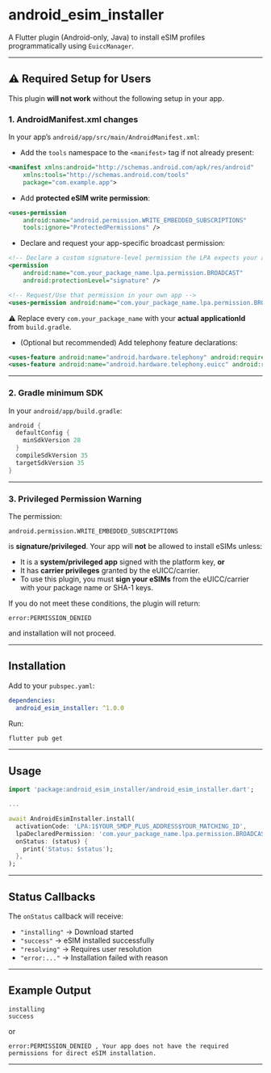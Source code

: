 # android_esim_installer

A Flutter plugin (Android-only, Java) to install eSIM profiles programmatically using `EuiccManager`.

---

## ⚠️ Required Setup for Users

This plugin **will not work** without the following setup in your app.

### 1. AndroidManifest.xml changes
In your app’s `android/app/src/main/AndroidManifest.xml`:

- Add the `tools` namespace to the `<manifest>` tag if not already present:
```xml
<manifest xmlns:android="http://schemas.android.com/apk/res/android"
    xmlns:tools="http://schemas.android.com/tools"
    package="com.example.app">
````

* Add **protected eSIM write permission**:

```xml
<uses-permission
    android:name="android.permission.WRITE_EMBEDDED_SUBSCRIPTIONS"
    tools:ignore="ProtectedPermissions" />
```

* Declare and request your app-specific broadcast permission:

```xml
<!-- Declare a custom signature-level permission the LPA expects your app to own -->
<permission
    android:name="com.your_package_name.lpa.permission.BROADCAST"
    android:protectionLevel="signature" />

<!-- Request/Use that permission in your own app -->
<uses-permission android:name="com.your_package_name.lpa.permission.BROADCAST" />
```

⚠️ Replace every `com.your_package_name` with your **actual applicationId** from `build.gradle`.

* (Optional but recommended) Add telephony feature declarations:

```xml
<uses-feature android:name="android.hardware.telephony" android:required="false" />
<uses-feature android:name="android.hardware.telephony.euicc" android:required="false" />
```

---

### 2. Gradle minimum SDK

In your `android/app/build.gradle`:

```gradle
android {
  defaultConfig {
    minSdkVersion 28
  }
  compileSdkVersion 35
  targetSdkVersion 35
}
```

---

### 3. Privileged Permission Warning

The permission:

```
android.permission.WRITE_EMBEDDED_SUBSCRIPTIONS
```

is **signature/privileged**.
Your app will **not** be allowed to install eSIMs unless:

* It is a **system/privileged app** signed with the platform key, **or**
* It has **carrier privileges** granted by the eUICC/carrier.
* To use this plugin, you must **sign your eSIMs** from the eUICC/carrier with your package name or SHA-1 keys.

If you do not meet these conditions, the plugin will return:

```
error:PERMISSION_DENIED
```

and installation will not proceed.

---

## Installation

Add to your `pubspec.yaml`:

```yaml
dependencies:
  android_esim_installer: ^1.0.0
```

Run:

```bash
flutter pub get
```

---

## Usage

```dart
import 'package:android_esim_installer/android_esim_installer.dart';

...

await AndroidEsimInstaller.install(
  activationCode: 'LPA:1$YOUR_SMDP_PLUS_ADDRESS$YOUR_MATCHING_ID',
  lpaDeclaredPermission: 'com.your_package_name.lpa.permission.BROADCAST',
  onStatus: (status) {
    print('Status: $status');
  },
);
```

---

## Status Callbacks

The `onStatus` callback will receive:

* `"installing"` → Download started
* `"success"` → eSIM installed successfully
* `"resolving"` → Requires user resolution
* `"error:..."` → Installation failed with reason

---

## Example Output

```
installing
success
```

or

```
error:PERMISSION_DENIED , Your app does not have the required permissions for direct eSIM installation.
```

---
